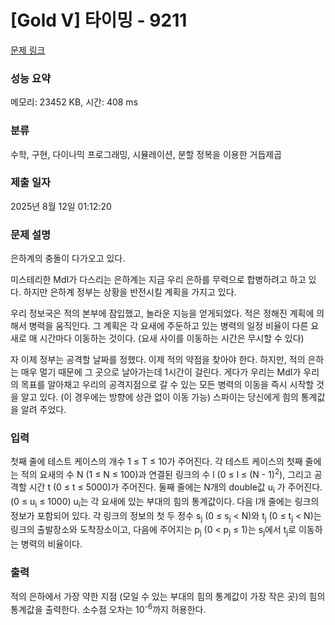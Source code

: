 # [Gold V] 타이밍 - 9211 

[문제 링크](https://www.acmicpc.net/problem/9211) 

### 성능 요약

메모리: 23452 KB, 시간: 408 ms

### 분류

수학, 구현, 다이나믹 프로그래밍, 시뮬레이션, 분할 정복을 이용한 거듭제곱

### 제출 일자

2025년 8월 12일 01:12:20

### 문제 설명

<p>은하계의 충돌이 다가오고 있다.</p>

<p>미스테리한 MdI가 다스리는 은하계는 지금 우리 은하를 무력으로 합병하려고 하고 있다. 하지만 은하계 정부는 상황을 반전시킬 계획을 가지고 있다. </p>

<p>우리 정보국은 적의 본부에 잠입했고, 놀라운 지능을 얻게되었다. 적은 정해진 계획에 의해서 병력을 움직인다. 그 계획은 각 요새에 주둔하고 있는 병력의 일정 비율이 다른 요새로 매 시간마다 이동하는 것이다. (요새 사이를 이동하는 시간은 무시할 수 있다)</p>

<p>자 이제 정부는 공격할 날짜를 정했다. 이제 적의 약점을 찾아야 한다. 하지만, 적의 은하는 매우 멀기 때문에 그 곳으로 날아가는데 1시간이 걸린다. 게다가 우리는 MdI가 우리의 목표를 알아채고 우리의 공격지점으로 갈 수 있는 모든 병력의 이동을 즉시 시작할 것을 알고 있다. (이 경우에는 방향에 상관 없이 이동 가능) 스파이는 당신에게 힘의 통계값을 알려 주었다.</p>

### 입력 

 <p>첫째 줄에 테스트 케이스의 개수 1 ≤ T ≤ 10가 주어진다. 각 테스트 케이스의 첫째 줄에는 적의 요새의 수 N (1 ≤ N ≤ 100)과 연결된 링크의 수 l (0 ≤ l ≤ (N - 1)<sup>2</sup>), 그리고 공격할 시간 t (0 ≤ t ≤ 5000)가 주어진다. 둘째 줄에는 N개의 double값 u<sub>i</sub> 가 주어진다. (0 ≤ u<sub>i</sub> ≤ 1000) u<sub>i</sub>는 각 요새에 있는 부대의 힘의 통계값이다. 다음 l개 줄에는 링크의 정보가 포함되어 있다. 각 링크의 정보의 첫 두 정수 s<sub>j</sub> (0 ≤ s<sub>j</sub> < N)와 t<sub>j</sub> (0 ≤ t<sub>j</sub> < N)는 링크의 출발장소와 도착장소이고, 다음에 주어지는 p<sub>j</sub> (0 < p<sub>j</sub> ≤ 1)는 s<sub>j</sub>에서 t<sub>j</sub>로 이동하는 병력의 비율이다.</p>

### 출력 

 <p>적의 은하에서 가장 약한 지점 (모일 수 있는 부대의 힘의 통계값이 가장 작은 곳)의 힘의 통계값을 출력한다. 소수점 오차는 10<sup>-6</sup>까지 허용한다.</p>

